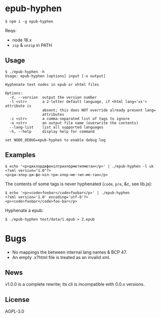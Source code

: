 # epub-hyphen

    $ npm i -g epub-hyphen

Reqs:

* node 18.x
* `zip` & `unzip` in PATH

## Usage

~~~
$ ./epub-hyphen -h
Usage: epub-hyphen [options] input [-o output]

Hyphenate text nodes in epub or xhtml files

Options:
  -V, --version  output the version number
  -l <str>       a 2-letter default language, if <html lang='xx'> attribute is
                 absent; this does NOT override already present lang=
                 attributes
  -i <str>       a comma-separated list of tags to ignore
  -o <str>       an output file name (overwrite the contents)
  --lang-list    list all supported languages
  -h, --help     display help for command

set NODE_DEBUG=epub-hyphen to enable debug log
~~~

## Examples

~~~
$ echo '<p>дихлордифенілтрихлорметилметан</p>' | ./epub-hyphen -l uk
<?xml version="1.0"?>
<p>ди-хлор-ди-фе-ніл-три-хлор-ме-тил-ме-тан</p>
~~~

The contents of some tags is never hyphenated (`code`, `pre`, &c, see
lib.js):

~~~
$ echo '<p><code>foobar</code>foobar</p>' | ./epub-hyphen
<?xml version='1.0' encoding='utf-8'?>
<p><code>foobar</code>foo-bar</p>
~~~

Hyphenate a epub:

    $ ./epub-hyphen test/data/1.epub > 2.epub

# Bugs

* No mappings the between internal lang names & BCP 47.
* An empty .x?html file is treated as an invalid xml.

## News

v1.0.0 is a complete rewrite; its cli is incompatible with 0.0.x
versions.

## License

AGPL-3.0
